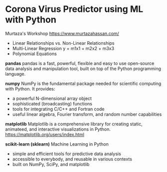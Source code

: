 # Corona Virus Predictor using ML with Python #

Murtaza's Workshop
https://www.murtazahassan.com/



- Linear Relationships vs. Non-Linear Relationships
- Multi-Linear Regression
  y = m1x1 + m2x2 + m3x3
- Polynomial Equations

**pandas**
pandas is a fast, powerful, flexible and easy to use open-source data analysis and manipulation tool, built on top of the Python programming language.

**numpy**
NumPy is the fundamental package needed for scientific computing with Python. It provides:
- a powerful N-dimensional array object
- sophisticated (broadcasting) functions
- tools for integrating C/C++ and Fortran code
- useful linear algebra, Fourier transform, and random number capabilities

**matplotlib**
Matplotlib is a comprehensive library for creating static, animateed, and interactive visualizations in Python.
https://matplotlib.org/users/index.html

**scikit-learn (sklearn)**
Machine Learning in Python
- simple and efficient tools for predictive data analysis
- accessible to everybody, and reusable in various contexts
- built on NumPy, SciPy, and matplotlib
